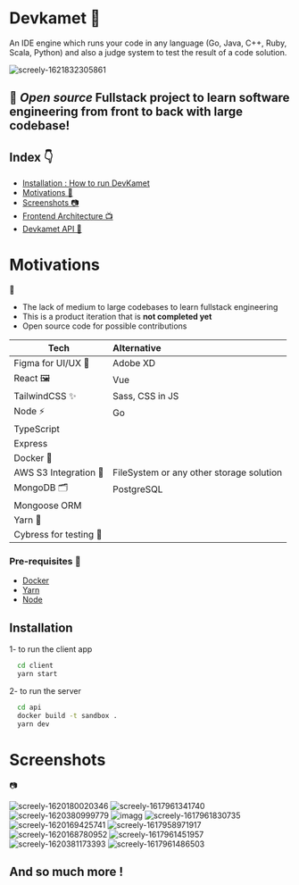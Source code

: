 # Devkamet 🌄
An IDE engine which runs your code in any language (Go, Java, C++, Ruby, Scala, Python) and also a judge system to test the result of a code solution.


![screely-1621832305861](https://user-images.githubusercontent.com/50620277/120557382-7d8a5e00-c406-11eb-9733-41f27d43b3a8.png)

## 🎈 *Open source* Fullstack project to learn software engineering from front to back with large codebase!

## Index 👇
- [Installation : How to run DevKamet](#installation)
- [Motivations 🔭](#motivations)
- [Screenshots 📷](#screenshots)
- [Frontend Architecture 📺](https://github.com/abdulrahmanAlotaibi/devkamet/tree/main/client) 
- [Devkamet API 🤖](https://github.com/abdulrahmanAlotaibi/devkamet/tree/main/api)


## <h1 id="motivations">Motivations</h1> 🔭
- The lack of medium to large codebases to learn fullstack engineering
- This is a product iteration that is **not completed yet**
- Open source code for possible contributions

| Tech        | Alternative           
| ------------- |:-------------
| Figma for UI/UX 🎨 | Adobe XD
| React 🖼    | Vue
| TailwindCSS  ✨ | Sass, CSS in JS 
| Node  ⚡   | Go
| TypeScript
| Express
| Docker 🔹
| AWS S3 Integration 📂 | FileSystem or any other storage solution 
| MongoDB 🗂 | PostgreSQL
| Mongoose ORM
| Yarn 🎠
| Cybress for testing 🧪

### Pre-requisites 🔴
- [Docker](https://docs.docker.com/docker-for-windows/install/)
- [Yarn](https://yarnpkg.com/)
- [Node](https://nodejs.org/en/download/)

## <h2 id="installation">Installation</h2> 

1- to run the client app
```bash
  cd client 
  yarn start
```

2- to run the server
```bash
  cd api
  docker build -t sandbox .
  yarn dev
```

## <h1 id="screenshots">Screenshots</h1> 📷

![screely-1620180020346](https://user-images.githubusercontent.com/50620277/120557466-a3affe00-c406-11eb-8bd5-b267e5f66e4b.png)
![screely-1617961341740](https://user-images.githubusercontent.com/50620277/120557485-ac083900-c406-11eb-96ff-01af51bb9daa.png)
![screely-1620380999779](https://user-images.githubusercontent.com/50620277/120557503-b3c7dd80-c406-11eb-96e3-fb8791c71a8a.png)
![imagg](https://user-images.githubusercontent.com/50620277/120557585-d35f0600-c406-11eb-80b3-01d0499c85ee.jpg)
![screely-1617961830735](https://user-images.githubusercontent.com/50620277/120644582-2aed8800-c480-11eb-9e41-a7823f42695f.png)
![screely-1620169425741](https://user-images.githubusercontent.com/50620277/120654496-6d1bc700-c48a-11eb-935a-887171eff894.png)
![screely-1617958971917](https://user-images.githubusercontent.com/50620277/120654504-6f7e2100-c48a-11eb-9566-d0156058a749.png)
![screely-1620168780952](https://user-images.githubusercontent.com/50620277/120654595-858be180-c48a-11eb-81cf-06edc07cd6fd.png)
![screely-1617961451957](https://user-images.githubusercontent.com/50620277/162326498-17765757-9ccb-4130-aa25-4a8f82113092.png)
![screely-1620381173393](https://user-images.githubusercontent.com/50620277/162326579-d972519e-d0c8-4d1f-b0b6-d3db4a2f276b.png)
![screely-1617961486503](https://user-images.githubusercontent.com/50620277/162326587-fe1a531a-45f9-486a-b569-10c65ec2fcbe.png)

## **And so much more !**
